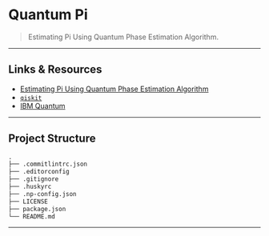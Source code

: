 # Quantum Pi

> Estimating Pi Using Quantum Phase Estimation Algorithm.

---

## Links & Resources

* [Estimating Pi Using Quantum Phase Estimation Algorithm](https://qiskit.org/textbook/ch-demos/piday-code.html)
* [`qiskit`](https://github.com/Qiskit/qiskit)
* [IBM Quantum](https://www.ibm.com/quantum-computing/)

---

## Project Structure

```md
.
├── .commitlintrc.json
├── .editorconfig
├── .gitignore
├── .huskyrc
├── .np-config.json
├── LICENSE
├── package.json
└── README.md
```

---
